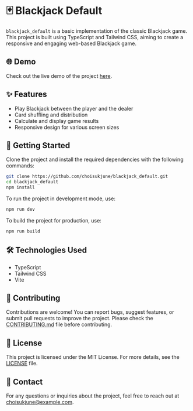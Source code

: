 
# 🃏 Blackjack Default

`blackjack_default` is a basic implementation of the classic Blackjack game. This project is built using TypeScript and Tailwind CSS, aiming to create a responsive and engaging web-based Blackjack game.

## 🌐 Demo

Check out the live demo of the project [here](https://your-demo-link.com).

## ✨ Features

- Play Blackjack between the player and the dealer
- Card shuffling and distribution
- Calculate and display game results
- Responsive design for various screen sizes

## 🚀 Getting Started

Clone the project and install the required dependencies with the following commands:

```bash
git clone https://github.com/choisukjune/blackjack_default.git
cd blackjack_default
npm install
```

To run the project in development mode, use:

```bash
npm run dev
```

To build the project for production, use:

```bash
npm run build
```

## 🛠️ Technologies Used

- TypeScript
- Tailwind CSS
- Vite

## 🤝 Contributing

Contributions are welcome! You can report bugs, suggest features, or submit pull requests to improve the project. Please check the [CONTRIBUTING.md](./CONTRIBUTING.md) file before contributing.

## 📜 License

This project is licensed under the MIT License. For more details, see the [LICENSE](./LICENSE) file.

## 📧 Contact

For any questions or inquiries about the project, feel free to reach out at [choisukjune@example.com](mailto:choisukjune@example.com).
